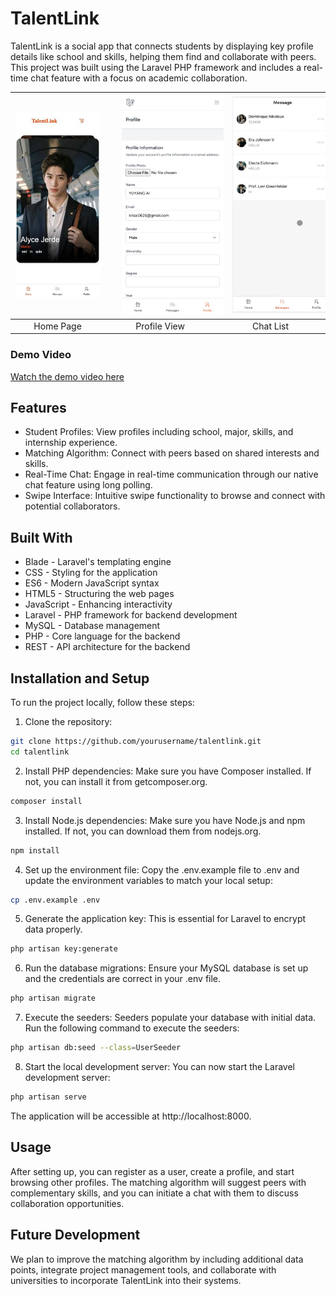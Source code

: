 # TalentLink

TalentLink is a social app that connects students by displaying key profile details like school and skills, helping them find and collaborate with peers. This project was built using the Laravel PHP framework and includes a real-time chat feature with a focus on academic collaboration.


| <img src="./public/images/home_page.jpg" width="200"/> | <img style="margin: 0 20px" src="./public/images/profile_page.jpg" width="200"/> | <img style="margin: 0 20px" src="./public/images/list_page.png" width="200"/> |
|:------------------------------------------------------:|:---------------------------------------------------------:|:------------------------------------------------------:|
| Home Page                                              | Profile View                                               | Chat List                                              |
### Demo Video

[Watch the demo video here](https://youtu.be/WQFrLbOPRTQ)

## Features
- Student Profiles: View profiles including school, major, skills, and internship experience.
- Matching Algorithm: Connect with peers based on shared interests and skills.
- Real-Time Chat: Engage in real-time communication through our native chat feature using long polling.
- Swipe Interface: Intuitive swipe functionality to browse and connect with potential collaborators.

## Built With
- Blade - Laravel's templating engine
- CSS - Styling for the application
- ES6 - Modern JavaScript syntax
- HTML5 - Structuring the web pages
- JavaScript - Enhancing interactivity
- Laravel - PHP framework for backend development
- MySQL - Database management
- PHP - Core language for the backend
- REST - API architecture for the backend

## Installation and Setup
To run the project locally, follow these steps:

1. Clone the repository:
```bash
git clone https://github.com/yourusername/talentlink.git
cd talentlink
```

2. Install PHP dependencies:
Make sure you have Composer installed. If not, you can install it from getcomposer.org.
```bash
composer install
```

3. Install Node.js dependencies:
Make sure you have Node.js and npm installed. If not, you can download them from nodejs.org.

```bash
npm install
```

4. Set up the environment file:
Copy the .env.example file to .env and update the environment variables to match your local setup:
```bash
cp .env.example .env
```

5. Generate the application key:
This is essential for Laravel to encrypt data properly.
```bash
php artisan key:generate
```

6. Run the database migrations:
Ensure your MySQL database is set up and the credentials are correct in your .env file.
```bash
php artisan migrate
```

7. Execute the seeders:
Seeders populate your database with initial data. Run the following command to execute the seeders:
```bash
php artisan db:seed --class=UserSeeder
```

8. Start the local development server:
You can now start the Laravel development server:
```bash
php artisan serve
```
The application will be accessible at http://localhost:8000.

## Usage
After setting up, you can register as a user, create a profile, and start browsing other profiles. The matching algorithm will suggest peers with complementary skills, and you can initiate a chat with them to discuss collaboration opportunities.

## Future Development
We plan to improve the matching algorithm by including additional data points, integrate project management tools, and collaborate with universities to incorporate TalentLink into their systems.

